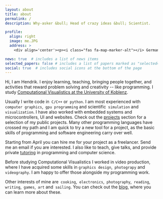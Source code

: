 ```yaml
---
layout: about
title: about
permalink: /
description: Why-asker &bull; Head of crazy ideas &bull; Scientist.

profile:
  align: right
  image: me.JPG
  address: >
    <div align='center'><p><i class="fas fa-map-marker-alt"></i> Germany</p></div>

news: true  # includes a list of news items
selected_papers: false # includes a list of papers marked as "selected={true}"
social: true  # includes social icons at the bottom of the page
---
```


Hi, I am Hendrik. I enjoy learning, teaching, bringing people together, 
and activities that reward problem solving and creativity -- like programming. 
I study 
[Computational Visualistics at the University of Koblenz](https://www.uni-koblenz-landau.de/en/campus-koblenz/fb4/icv?set_language=en).

Usually I write code in` C/C++` or` python`. 
I am most experienced with` computer graphics`,` gpu programming` and scientific` simulation` 
and` visualization`. I have also worked with embedded systems and microcontrollers, 
UI and websites. Check out the [projects](projects) section for a selection of my public projects. 
Many other programming languages have crossed my path and I am quick to try a new tool for a project, 
as the basic skills of programming and software engineering carry over well.

Starting from April you can hire me for your project as a freelancer. 
Send me an email if you are interested. I also like to teach, give talks, 
and provide private [tutoring](tutoring) in programming and computer science. 

Before studying Computational Visualistics I worked in video production, 
where I have acquired some skills in `graphics design`,` photograpy` and` videography`. 
I am happy to offer those alongside my programming work.

Other interests of mine are` cooking`,` electronics`,` photography`,` reading`,` writing`,` games`,` art` 
and` sailing`. You can check out the [blog](blog), where you can learn more about these.  
